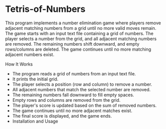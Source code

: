 # Tetris-of-Numbers
This program implements a number elimination game where players remove adjacent matching numbers from a grid until no more valid moves remain. The game starts with an input text file containing a grid of numbers. The player selects a number from the grid, and all adjacent matching numbers are removed. The remaining numbers shift downward, and empty rows/columns are deleted. The game continues until no more matching adjacent numbers exist.

How It Works
- The program reads a grid of numbers from an input text file.
- It prints the initial grid.
- The player selects a position (row and column) to remove a number.
- All adjacent numbers that match the selected number are removed.
- The remaining numbers fall downward to fill empty spaces.
- Empty rows and columns are removed from the grid.
- The player's score is updated based on the sum of removed numbers.
- The game continues until no more adjacent matches exist.
- The final score is displayed, and the game ends.
- Installation and Usage
